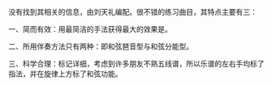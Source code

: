 

没有找到其相关的信息，由刘天礼编配。很不错的练习曲目，其特点主要有三：

一、简而有效：用最简洁的手法获得最大的效果是。

二、所用伴奏方法只有两种：即和弦琶音型与和弦分能型。

三、科学合理：标记详细，考虑到许多朋友不熟五线谱，所以乐谱的左右手均标了指法，并在旋律上方标了和弦功能。

